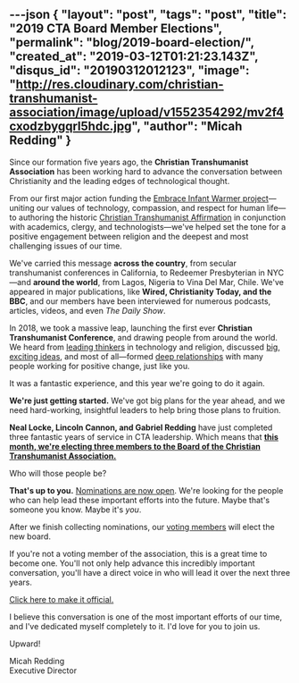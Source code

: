 ---json
{
	"layout": "post",
	"tags": "post",
    "title": "2019 CTA Board Member Elections",
    "permalink": "blog/2019-board-election/",
    "created_at": "2019-03-12T01:21:23.143Z",
    "disqus_id": "20190312012123",
    "image":  "http://res.cloudinary.com/christian-transhumanist-association/image/upload/v1552354292/mv2f4cxodzbygqrl5hdc.jpg",
    "author": "Micah Redding"
}
---
Since our formation five years ago, the **Christian Transhumanist Association** has been working hard to advance the conversation between Christianity and the leading edges of technological thought.

From our first major action funding the [Embrace Infant Warmer project](https://www.christiantranshumanism.org/blog/embrace_announcement)—uniting our values of technology, compassion, and respect for human life—to authoring the historic [Christian Transhumanist Affirmation](https://www.christiantranshumanism.org/affirmation) in conjunction with academics, clergy, and technologists—we've helped set the tone for a positive engagement between religion and the deepest and most challenging issues of our time.

We've carried this message **across the country**, from secular transhumanist conferences in California, to Redeemer Presbyterian in NYC—and **around the world**, from Lagos, Nigeria to Vina Del Mar, Chile. We've appeared in major publications, like **Wired, Christianity Today, and the BBC**, and our members have been interviewed for numerous podcasts, articles, videos, and even *The Daily Show*.

In 2018, we took a massive leap, launching the first ever **Christian Transhumanist Conference**, and drawing people from around the world. We heard from [leading thinkers](https://www.christiantranshumanism.org/podcast) in technology and religion, discussed [big, exciting ideas](https://www.christiantranshumanism.org/conference), and most of all—formed [deep relationships](https://www.facebook.com/groups/ChristianTranshumanistAssociation/) with many people working for positive change, just like you.

It was a fantastic experience, and this year we're going to do it again.

**We're just getting started.** We've got big plans for the year ahead, and we need hard-working, insightful leaders to help bring those plans to fruition.

**Neal Locke, Lincoln Cannon, and Gabriel Redding** have just completed three fantastic years of service in CTA leadership. Which means that [**this month, we're electing three members to the Board of the Christian Transhumanist Association.**](http://bit.ly/CTANominees2019)

Who will those people be?

**That's up to you.** [Nominations are now open](http://bit.ly/CTANominees2019). We're looking for the people who can help lead these important efforts into the future. Maybe that's someone you know. Maybe it's *you*.

After we finish collecting nominations, our [voting members](https://www.christiantranshumanism.org/join) will elect the new board.

If you're not a voting member of the association, this is a great time to become one. You'll not only help advance this incredibly important conversation, you'll have a direct voice in who will lead it over the next three years.

[Click here to make it official.](https://www.christiantranshumanism.org/join)

I believe this conversation is one of the most important efforts of our time, and I've dedicated myself completely to it. I'd love for you to join us.

Upward!

Micah Redding  
Executive Director

